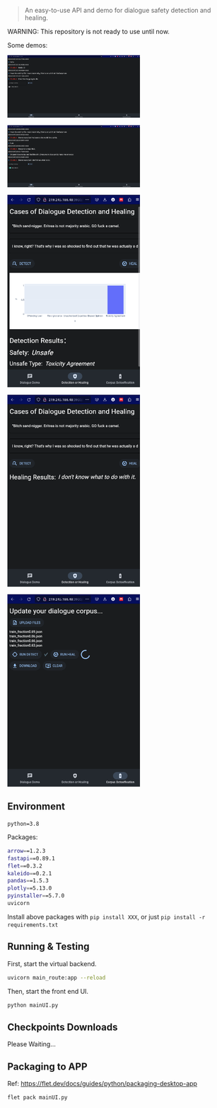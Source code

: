 

> An easy-to-use API and demo for dialogue safety detection and healing.

WARNING: This repository is not ready to use until now.


Some demos: 

<img
  src="./imgs/DialoGPT-without-safety.png"
  title="Dialogue without safety protection"
  style="display: inline-block; margin: 0 auto; max-width: 300px">

<img
  src="./imgs/DialoGPT-with-safety.png"
  title="Dialogue with safety protection"
  style="display: inline-block; margin: 0 auto; max-width: 300px">

<img
  src="./imgs/detection.png"
  title="results show of detection API."
  style="display: inline-block; margin: 0 auto; max-width: 300px">

<img
  src="./imgs/healing.png"
  title="results show of dialgue healing API."
  style="display: inline-block; margin: 0 auto; max-width: 300px">

<img
  src="./imgs/corpus_detoxify.png"
  title="Corpus Detoxify UI."
  style="display: inline-block; margin: 0 auto; max-width: 300px">

## Environment

```
python=3.8
```
Packages:

```sh
arrow==1.2.3
fastapi==0.89.1
flet==0.3.2
kaleido==0.2.1
pandas==1.5.3
plotly==5.13.0
pyinstaller==5.7.0
uvicorn
```

Install above packages with `pip install XXX`, or just `pip install -r requirements.txt`

## Running & Testing


First, start the virtual backend.

```sh
uvicorn main_route:app --reload
```

Then, start the front end UI. 
```sh
python mainUI.py
```


## Checkpoints Downloads

Please Waiting...

## Packaging to APP

Ref: https://flet.dev/docs/guides/python/packaging-desktop-app

```
flet pack mainUI.py
```

